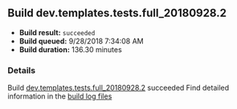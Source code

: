 ## Build dev.templates.tests.full_20180928.2
- **Build result:** `succeeded`
- **Build queued:** 9/28/2018 7:34:08 AM
- **Build duration:** 136.30 minutes
### Details
Build [dev.templates.tests.full_20180928.2](https://winappstudio.visualstudio.com/web/build.aspx?pcguid=a4ef43be-68ce-4195-a619-079b4d9834c2&builduri=vstfs%3a%2f%2f%2fBuild%2fBuild%2f26332) succeeded
Find detailed information in the [build log files](https://uwpctdiags.blob.core.windows.net/buildlogs/dev.templates.tests.full_20180928.2_logs.zip)
